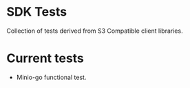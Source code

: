 # SDK Tests
Collection of tests derived from S3 Compatible client libraries.

# Current tests
- Minio-go functional test.
